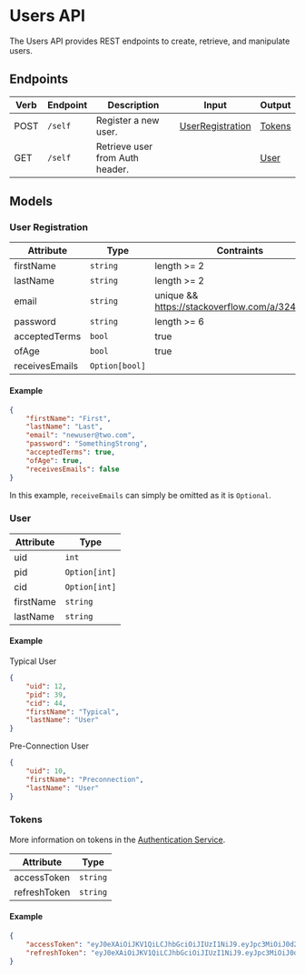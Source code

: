# Users API
The Users API provides REST endpoints to create, retrieve, and manipulate users.
## Endpoints
| Verb | Endpoint | Description                     | Input                                  | Output            |
|------|----------|---------------------------------|----------------------------------------|-------------------|
| POST | `/self`  | Register a new user.            | [UserRegistration](#User-Registration) | [Tokens](#Tokens) |
| GET  | `/self`  | Retrieve user from Auth header. |                                        | [User](#User)     |

## Models
### User Registration
| Attribute      | Type           | Contraints                           |
|----------------|----------------|--------------------------------------|
| firstName      | `string`       | length >= 2                          |
| lastName       | `string`       | length >= 2                          |
| email          | `string`       | unique && https://stackoverflow.com/a/32445372 |
| password       | `string`       | length >= 6                          |
| acceptedTerms  | `bool`         | true                              |
| ofAge          | `bool`         | true                              |
| receivesEmails | `Option[bool]` |                                      |

#### Example
```json
{
	"firstName": "First",
	"lastName": "Last",
	"email": "newuser@two.com",
	"password": "SomethingStrong",
	"acceptedTerms": true,
	"ofAge": true,
	"receivesEmails": false
}
```
In this example, `receiveEmails` can simply be omitted as it is `Optional`.

### User
| Attribute | Type          |
|-----------|---------------|
| uid       | `int`         |
| pid       | `Option[int]` |
| cid       | `Option[int]` |
| firstName | `string`      |
| lastName  | `string`      |

#### Example
Typical User
```json
{
	"uid": 12,
	"pid": 39,
	"cid": 44,
	"firstName": "Typical",
	"lastName": "User"
}
```

Pre-Connection User
```json
{
	"uid": 10,
	"firstName": "Preconnection",
	"lastName": "User"
}
```

### Tokens
More information on tokens in the [Authentication Service](https://github.com/two-app/authentication-service).

| Attribute    | Type     |
|--------------|----------|
| accessToken  | `string` |
| refreshToken | `string` |

#### Example
```json
{
    "accessToken": "eyJ0eXAiOiJKV1QiLCJhbGciOiJIUzI1NiJ9.eyJpc3MiOiJ0d28iLCJ1aWQiOiA0NywgImNvbm5lY3RDb2RlIjogInFyZEE3VyIsICJyb2xlIjogIkNPTk5FQ1QifQ.oklLsOLA63KPnJbtqzYGLJCDCDNrfspcavBlQ7Dgvbg",
    "refreshToken": "eyJ0eXAiOiJKV1QiLCJhbGciOiJIUzI1NiJ9.eyJpc3MiOiJ0d28iLCJ1aWQiOiA0NywgInJvbGUiOiAiUkVGUkVTSCJ9.vTA_wMzwxhxHskJEWRkR3azeKFvf3S5TUG_YaC2QYFY"
}
```